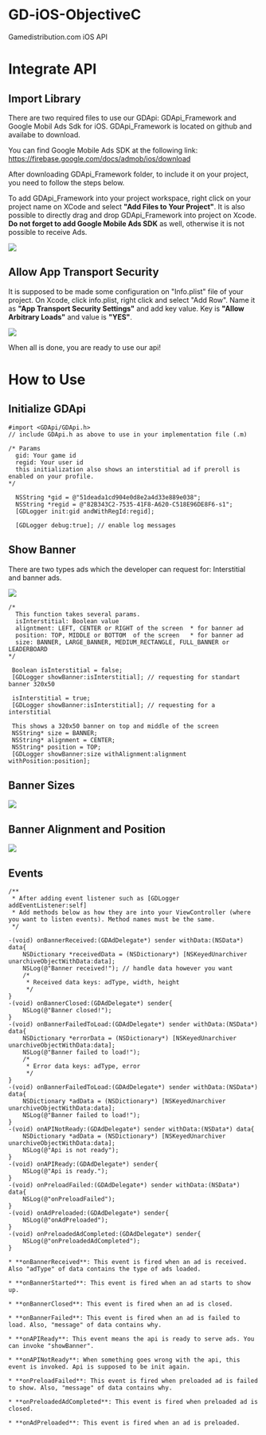 # GD-iOS-ObjectiveC
Gamedistribution.com iOS API

# Integrate API

## Import Library

There are two required files to use our GDApi: GDApi_Framework and Google Mobil Ads Sdk for iOS. 
GDApi_Framework is located on github and availabe to download. 

You can find Google Mobile Ads SDK at the following link: https://firebase.google.com/docs/admob/ios/download

After downloading GDApi_Framework folder, to include it on your project, you need to follow the steps below.

To add GDApi_Framework into your project workspace, right click on your project name on XCode and select **"Add Files to Your Project"**. It is also possible to directly drag and drop GDApi_Framework into project on Xcode. **Do not forget to add Google Mobile Ads SDK** as well, otherwise it is not possible to receive Ads.

![](http://www.gamedistribution.com/images/gd-ios/ios-native-1.PNG)


## Allow App Transport Security

It is supposed to be made some configuration on "Info.plist" file of your project. On Xcode, click info.plist, right click and select "Add Row". Name it as **"App Transport Security Settings"** and add key value. Key is **"Allow Arbitrary Loads"** and value is **"YES"**.

![](http://www.gamedistribution.com/images/gd-ios/ios-native-2.PNG)


When all is done, you are ready to use our api! 


# How to Use

## Initialize GDApi

```
#import <GDApi/GDApi.h>
// include GDApi.h as above to use in your implementation file (.m)
```

```
/* Params
  gid: Your game id
  regid: Your user id
  this initialization also shows an interstitial ad if preroll is enabled on your profile.
*/

  NSString *gid = @"51deada1cd904e0d8e2a4d33e889e038";
  NSString *regid = @"82B343C2-7535-41F8-A620-C518E96DE8F6-s1";
  [GDLogger init:gid andWithRegId:regid];
    
  [GDLogger debug:true]; // enable log messages
```

## Show Banner
There are two types ads which the developer can request for: Interstitial and banner ads.

![](http://www.gamedistribution.com/images/gd-air/air-and-3.PNG)

```
/*
  This function takes several params.
  isInterstitial: Boolean value 
  aligntment: LEFT, CENTER or RIGHT of the screen  * for banner ad
  position: TOP, MIDDLE or BOTTOM  of the screen   * for banner ad
  size: BANNER, LARGE_BANNER, MEDIUM_RECTANGLE, FULL_BANNER or LEADERBOARD 
*/
```

```
 Boolean isInterstitial = false;
 [GDLogger showBanner:isInterstitial]; // requesting for standart banner 320x50
```
```
 isInterstitial = true;
 [GDLogger showBanner:isInterstitial]; // requesting for a interstitial
```
```
 This shows a 320x50 banner on top and middle of the screen
 NSString* size = BANNER;
 NSString* alignment = CENTER;
 NSString* position = TOP;   
 [GDLogger showBanner:size withAlignment:alignment withPosition:position];
```

## Banner Sizes

![](http://www.gamedistribution.com/images/gd-ios/ios-native-3.PNG)

## Banner Alignment and Position

![](http://www.gamedistribution.com/images/gd-air/air-and-5.PNG)


## Events

```
/**
 * After adding event listener such as [GDLogger addEventListener:self]
 * Add methods below as how they are into your ViewController (where you want to listen events). Method names must be the same.
 */

-(void) onBannerReceived:(GDAdDelegate*) sender withData:(NSData*) data{
    NSDictionary *receivedData = (NSDictionary*) [NSKeyedUnarchiver unarchiveObjectWithData:data];
    NSLog(@"Banner received!"); // handle data however you want
    /*
     * Received data keys: adType, width, height
     */
}
-(void) onBannerClosed:(GDAdDelegate*) sender{
    NSLog(@"Banner closed!");
}
-(void) onBannerFailedToLoad:(GDAdDelegate*) sender withData:(NSData*) data{
    NSDictionary *errorData = (NSDictionary*) [NSKeyedUnarchiver unarchiveObjectWithData:data];
    NSLog(@"Banner failed to load!");
    /*
     * Error data keys: adType, error
     */
}
-(void) onBannerFailedToLoad:(GDAdDelegate*) sender withData:(NSData*) data{
    NSDictionary *adData = (NSDictionary*) [NSKeyedUnarchiver unarchiveObjectWithData:data];
    NSLog(@"Banner failed to load!");
}
-(void) onAPINotReady:(GDAdDelegate*) sender withData:(NSData*) data{
    NSDictionary *adData = (NSDictionary*) [NSKeyedUnarchiver unarchiveObjectWithData:data];
    NSLog(@"Api is not ready");    
}
-(void) onAPIReady:(GDAdDelegate*) sender{
    NSLog(@"Api is ready.");
}
-(void) onPreloadFailed:(GDAdDelegate*) sender withData:(NSData*) data{
    NSLog(@"onPreloadFailed");
}
-(void) onAdPreloaded:(GDAdDelegate*) sender{
    NSLog(@"onAdPreloaded");
}
-(void) onPreloadedAdCompleted:(GDAdDelegate*) sender{
    NSLog(@"onPreloadedAdCompleted");
}

* **onBannerReceived**: This event is fired when an ad is received. Also "adType" of data contains the type of ads loaded.

* **onBannerStarted**: This event is fired when an ad starts to show up.

* **onBannerClosed**: This event is fired when an ad is closed.

* **onBannerFailed**: This event is fired when an ad is failed to load. Also, "message" of data contains why.

* **onAPIReady**: This event means the api is ready to serve ads. You can invoke "showBanner".

* **onAPINotReady**: When something goes wrong with the api, this event is invoked. Api is supposed to be init again.

* **onPreloadFailed**: This event is fired when preloaded ad is failed to show. Also, "message" of data contains why.

* **onPreloadedAdCompleted**: This event is fired when preloaded ad is closed.

* **onAdPreloaded**: This event is fired when an ad is preloaded.


```
